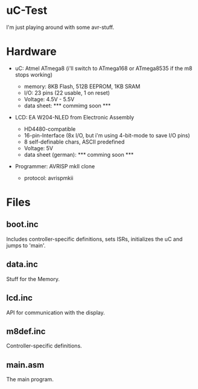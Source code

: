 uC-Test
=======

I'm just playing around with some avr-stuff.

Hardware
========

 * uC: Atmel ATmega8 (i'll switch to ATmega168 or ATmega8535 if the m8 stops working)
    - memory:  8KB Flash, 512B EEPROM, 1KB SRAM
    - I/O:     23 pins (22 usable, 1 on reset)
    - Voltage: 4.5V - 5.5V
    - data sheet: *** commimg soon ***

 * LCD: EA W204-NLED from Electronic Assembly
    - HD4480-compatible
    - 16-pin-Interface (8x I/O, but i'm using 4-bit-mode to save I/O pins)
    - 8 self-definable chars, ASCII predefined
    - Voltage: 5V
    - data sheet (german): *** comming soon ***

 * Programmer: AVRISP mkII clone
    - protocol: avrispmkii

Files
=====

boot.inc
--------

Includes controller-specific definitions, sets ISRs, initializes the uC and jumps to 'main'.

data.inc
--------

Stuff for the Memory.

lcd.inc
-------

API for communication with the display.

m8def.inc
---------

Controller-specific definitions.

main.asm
--------

The main program.
